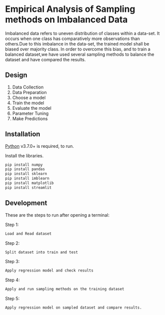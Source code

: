 # Empirical Analysis of Sampling methods on Imbalanced Data
Imbalanced data refers to uneven distribution of classes within a data-set. It occurs when one class has comparatively more observations than others.Due to this imbalance in the data-set, the trained model shall be biased over majority class. In order to overcome this bias, and to train a balanced dataset,we have used several sampling methods to balance the dataset and have compared the results.

## Design

1. Data Collection
2. Data Preparation
3. Choose a model
4. Train the model
5. Evaluate the model
6. Parameter Tuning
7. Make Predictions

## Installation

[Python](https://www.python.org//) v3.7.0+ is required, to run.

Install the libraries.

```sh
pip install numpy
pip install pandas
pip install sklearn
pip install imblearn
pip install matplotlib
pip install streamlit
```
## Development

These are the steps to run after opening a terminal:

Step 1:

```sh
Load and Read dataset
```

Step 2:

```sh
Split dataset into train and test
```

Step 3:

```sh
Apply regression model and check results
```
Step 4:

```sh
Apply and run sampling methods on the training dataset
```
Step 5:

```sh
Apply regression model on sampled dataset and compare results.
```

